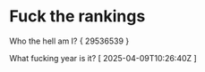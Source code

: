 # Fuck the rankings

Who the hell am I?
{ 29536539 }

What fucking year is it?
[ 2025-04-09T10:26:40Z ]
